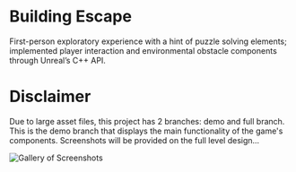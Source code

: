 # Building Escape

First-person exploratory experience with a hint of puzzle solving elements; implemented player interaction and environmental obstacle components through Unreal’s C++ API.

# Disclaimer
Due to large asset files, this project has 2 branches: demo and full branch. This is the demo branch that displays the main functionality of the game's components. Screenshots will be provided on the full level design...

![Gallery of Screenshots](https://imgur.com/a/FIAOnWx)
